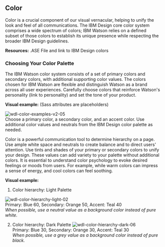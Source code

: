 ## Color
Color is a crucial component of our visual vernacular, helping to unify the look and feel of all communications. The IBM Design core color system comprises a wide spectrum of colors; IBM Watson relies on a defined subset of those colors to establish its unique presence while respecting the broader IBM Design guidelines.

**Resources:** .ASE File and link to IBM Design colors

### Choosing Your Color Palette
The IBM Watson color system consists of a set of primary colors and secondary colors, with additional supporting color values. The colors chosen for IBM Watson are flexible and distinguish Watson as a brand across all user experiences. Carefully choose colors that reinforce Watson's personality (link to personality) and set the tone of your product.

**Visual example:** (Sass attributes are placeholders)

![wdl-color-examples-v2-05](https://cloud.githubusercontent.com/assets/9538528/6787925/f7eaa1d8-d163-11e4-998f-f4819b8e208c.png)  
Choose a primary color, a secondary color, and an accent color. Use additional color values and neutrals from the IBM Design color palette as needed.

Color is a powerful communication tool to determine hierarchy on a page. Use ample white space and neutrals to create balance and to direct users' attention. Use tints and shades of your primary or secondary colors to unify your design. These values can add variety to your palette without additional colors. It is essential to understand color psychology to evoke desired feelings or moods from users. For example, while warm colors can impress a sense of energy, and cool colors can feel soothing.

**Visual example:**  
1. Color hierarchy: Light Palette

![wdl-color-hierarchy-light-02](https://cloud.githubusercontent.com/assets/9538528/6784726/6f37ee5e-d14f-11e4-83f0-ac124e2b3eda.png)  
Primary: Blue 60, Secondary: Orange 50, Accent: Teal 40  
*When possible, use a neutral value as a background color instead of pure white.*


2. Color hierarchy: Dark Palette
![wdl-color-hierarchy-dark-06](https://cloud.githubusercontent.com/assets/9538528/6784741/80cbae8a-d14f-11e4-9f19-ba88c568fea6.png)  
Primary: Blue 30, Secondary: Orange 30, Accent: Teal 30  
*When possible, use a grey value as a background color instead of pure black.*
